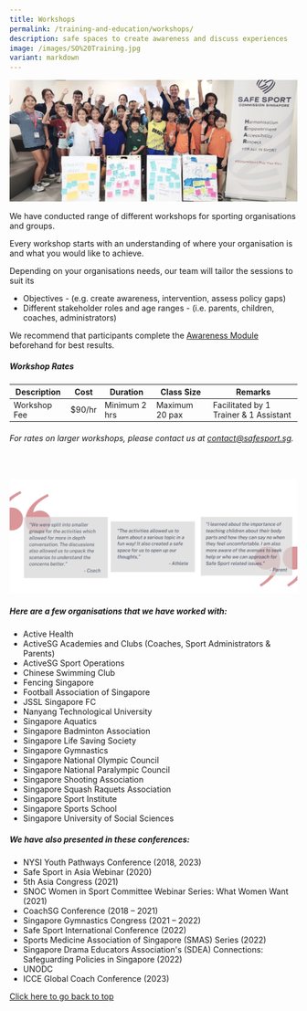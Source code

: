 ```yaml
---
title: Workshops
permalink: /training-and-education/workshops/
description: safe spaces to create awareness and discuss experiences
image: /images/SO%20Training.jpg
variant: markdown
---
```

![Group of Children at Workshop](/images/workshopscover.jpg)

We have conducted range of different workshops for sporting organisations and groups.

Every workshop starts with an understanding of where your organisation is and what you would like to achieve.

Depending on your organisations needs, our team will tailor the sessions to suit its
* Objectives - (e.g. create awareness, intervention, assess policy gaps)
* Different stakeholder roles and age ranges - (i.e. parents,  children, coaches, administrators)

We recommend that participants complete the [Awareness Module](https://www.safesport.sg/training-and-education/awareness-module/) beforehand for best results. 



##### **Workshop Rates**

| Description | Cost | Duration | Class Size |Remarks |
| -------- | -------- | -------- | -------- | -------- |
| Workshop Fee | $90/hr | Minimum 2 hrs |Maximum 20 pax | Facilitated by 1 Trainer &amp; 1 Assistant | 

###### *For rates on larger workshops, please contact us at [contact@safesport.sg](mailto:contact@safesport.sg).*

<br>

![testimonials](/images/testimonials.png)
<br>

##### **Here are a few organisations that we have worked with:**
* Active Health
* ActiveSG Academies and Clubs (Coaches, Sport Administrators &amp; Parents)
* ActiveSG Sport Operations 
* Chinese Swimming Club
* Fencing Singapore
* Football Association of Singapore
* JSSL Singapore FC
* Nanyang Technological University
* Singapore Aquatics
* Singapore Badminton Association
* Singapore Life Saving Society
* Singapore Gymnastics
* Singapore National Olympic Council
* Singapore National Paralympic Council 
* Singapore Shooting Association
* Singapore Squash Raquets Association
* Singapore Sport Institute
* Singapore Sports School
* Singapore University of Social Sciences 


##### **We have also presented in these conferences:**
*   NYSI Youth Pathways Conference (2018, 2023)
*   Safe Sport in Asia Webinar (2020)
*   5th&nbsp;Asia Congress (2021)
*   SNOC Women in Sport Committee Webinar Series: What Women Want (2021)
*   CoachSG Conference (2018 – 2021)
*   Singapore Gymnastics Congress (2021 – 2022)
*   Safe Sport International Conference (2022)
*   Sports Medicine Association of Singapore (SMAS) Series (2022)
*   Singapore Drama Educators Association's (SDEA) Connections: Safeguarding Policies in Singapore (2022)
*   UNODC 
*   ICCE Global Coach Conference (2023)


[Click here to go back to top](#workshop-rates)